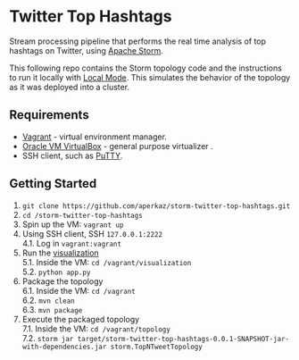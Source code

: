 # Twitter Top Hashtags

Stream processing pipeline that performs the real time analysis of top hashtags on Twitter, using [Apache Storm](http://storm.apache.org/).

This following repo contains the Storm topology code and the instructions to run it locally with [Local Mode](http://storm.apache.org/releases/0.10.0/Local-mode.html). This simulates the behavior of the topology as it was deployed into a cluster.

## Requirements

  * [Vagrant](https://www.vagrantup.com/) - virtual environment manager.
  * [Oracle VM VirtualBox](https://www.virtualbox.org/) - general purpose virtualizer .
  * SSH client, such as [PuTTY](http://www.putty.org/).

## Getting Started

  1. `git clone https://github.com/aperkaz/storm-twitter-top-hashtags.git`
  2. `cd /storm-twitter-top-hashtags`
  3. Spin up the VM: `vagrant up`
  4. Using SSH client, SSH `127.0.0.1:2222` <br/>
  4.1. Log in `vagrant:vagrant`
  5. Run the [visualization](http://127.0.0.1:5000) <br/>
  5.1. Inside the VM: `cd /vagrant/visualization`<br/>
  5.2. `python app.py`
  6. Package the topology <br/>
  6.1. Inside the VM: `cd /vagrant` <br/>
  6.2. `mvn clean`<br/>
  6.3. `mvn package`<br/>
  7. Execute the packaged topology <br/>
  7.1. Inside the VM: `cd /vagrant/topology` <br/>
  7.2. `storm jar target/storm-twitter-top-hashtags-0.0.1-SNAPSHOT-jar-with-dependencies.jar storm.TopNTweetTopology`
